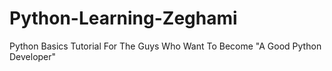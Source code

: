# Python-Learning-Zeghami
Python Basics Tutorial For The Guys Who Want To Become "A Good Python Developer" 
